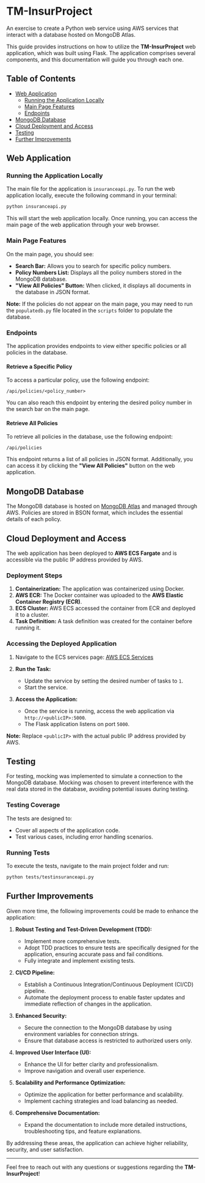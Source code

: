 
# TM-InsurProject

An exercise to create a Python web service using AWS services that interact with a database hosted on MongoDB Atlas.

This guide provides instructions on how to utilize the **TM-InsurProject** web application, which was built using Flask. The application comprises several components, and this documentation will guide you through each one.

## Table of Contents

- [Web Application](#web-application)
  - [Running the Application Locally](#running-the-application-locally)
  - [Main Page Features](#main-page-features)
  - [Endpoints](#endpoints)
- [MongoDB Database](#mongodb-database)
- [Cloud Deployment and Access](#cloud-deployment-and-access)
- [Testing](#testing)
- [Further Improvements](#further-improvements)

## Web Application

### Running the Application Locally

The main file for the application is `insuranceapi.py`. To run the web application locally, execute the following command in your terminal:

```bash
python insuranceapi.py
```

This will start the web application locally. Once running, you can access the main page of the web application through your web browser.

### Main Page Features

On the main page, you should see:

- **Search Bar:** Allows you to search for specific policy numbers.
- **Policy Numbers List:** Displays all the policy numbers stored in the MongoDB database.
- **"View All Policies" Button:** When clicked, it displays all documents in the database in JSON format.

**Note:** If the policies do not appear on the main page, you may need to run the `populatedb.py` file located in the `scripts` folder to populate the database.

### Endpoints

The application provides endpoints to view either specific policies or all policies in the database.

#### Retrieve a Specific Policy

To access a particular policy, use the following endpoint:

```
/api/policies/<policy_number>
```

You can also reach this endpoint by entering the desired policy number in the search bar on the main page.

#### Retrieve All Policies

To retrieve all policies in the database, use the following endpoint:

```
/api/policies
```

This endpoint returns a list of all policies in JSON format. Additionally, you can access it by clicking the **"View All Policies"** button on the web application.

## MongoDB Database

The MongoDB database is hosted on [MongoDB Atlas](https://www.mongodb.com/cloud/atlas) and managed through AWS. Policies are stored in BSON format, which includes the essential details of each policy.

## Cloud Deployment and Access

The web application has been deployed to **AWS ECS Fargate** and is accessible via the public IP address provided by AWS.

### Deployment Steps

1. **Containerization:** The application was containerized using Docker.
2. **AWS ECR:** The Docker container was uploaded to the **AWS Elastic Container Registry (ECR)**.
3. **ECS Cluster:** AWS ECS accessed the container from ECR and deployed it to a cluster.
4. **Task Definition:** A task definition was created for the container before running it.

### Accessing the Deployed Application

1. Navigate to the ECS services page:
   [AWS ECS Services](https://eu-west-1.console.aws.amazon.com/ecs/v2/clusters/Insurance_TM/services?region=eu-west-1)

2. **Run the Task:**
   - Update the service by setting the desired number of tasks to `1`.
   - Start the service.

3. **Access the Application:**
   - Once the service is running, access the web application via `http://<publicIP>:5000`.
   - The Flask application listens on port `5000`.

**Note:** Replace `<publicIP>` with the actual public IP address provided by AWS.

## Testing

For testing, mocking was implemented to simulate a connection to the MongoDB database. Mocking was chosen to prevent interference with the real data stored in the database, avoiding potential issues during testing.

### Testing Coverage

The tests are designed to:

- Cover all aspects of the application code.
- Test various cases, including error handling scenarios.

### Running Tests

To execute the tests, navigate to the main project folder and run:

```bash
python tests/testinsuranceapi.py
```

## Further Improvements

Given more time, the following improvements could be made to enhance the application:

1. **Robust Testing and Test-Driven Development (TDD):**
   - Implement more comprehensive tests.
   - Adopt TDD practices to ensure tests are specifically designed for the application, ensuring accurate pass and fail conditions.
   - Fully integrate and implement existing tests.

2. **CI/CD Pipeline:**
   - Establish a Continuous Integration/Continuous Deployment (CI/CD) pipeline.
   - Automate the deployment process to enable faster updates and immediate reflection of changes in the application.

3. **Enhanced Security:**
   - Secure the connection to the MongoDB database by using environment variables for connection strings.
   - Ensure that database access is restricted to authorized users only.

4. **Improved User Interface (UI):**
   - Enhance the UI for better clarity and professionalism.
   - Improve navigation and overall user experience.

5. **Scalability and Performance Optimization:**
   - Optimize the application for better performance and scalability.
   - Implement caching strategies and load balancing as needed.

6. **Comprehensive Documentation:**
   - Expand the documentation to include more detailed instructions, troubleshooting tips, and feature explanations.

By addressing these areas, the application can achieve higher reliability, security, and user satisfaction.

---

Feel free to reach out with any questions or suggestions regarding the **TM-InsurProject**!
